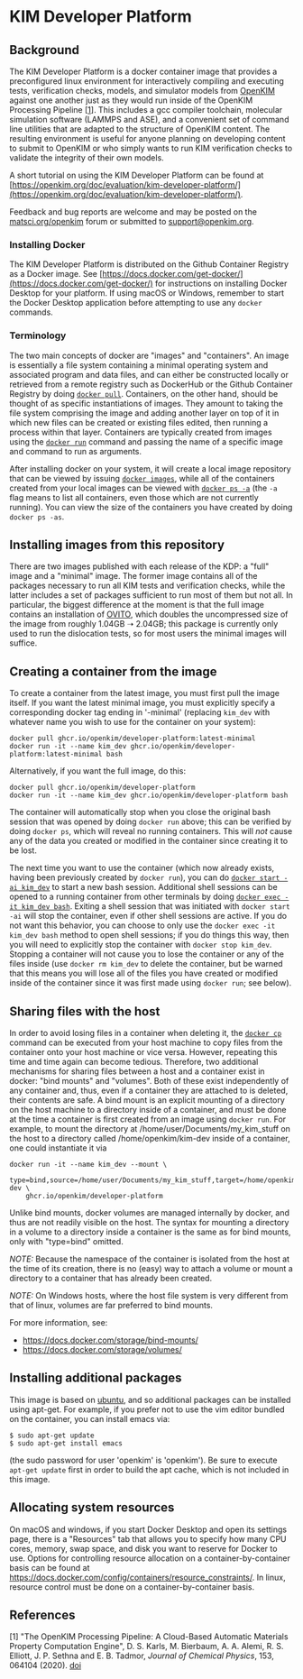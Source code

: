 # KIM Developer Platform

## Background
The KIM Developer Platform is a docker container image that provides a
preconfigured linux environment for interactively compiling and executing
tests, verification checks, models, and simulator models from
[OpenKIM](https://openkim.org) against one another just as they would run
inside of the OpenKIM Processing Pipeline [[1](#references)]. This includes a
gcc compiler toolchain, molecular simulation software (LAMMPS and ASE), and a
convenient set of command line utilities that are adapted to the structure of
OpenKIM content.  The resulting environment is useful for anyone planning on
developing content to submit to OpenKIM or who simply wants to run KIM
verification checks to validate the integrity of their own models.

A short tutorial on using the KIM Developer Platform can be found at
[https://openkim.org/doc/evaluation/kim-developer-platform/](https://openkim.org/doc/evaluation/kim-developer-platform/).

Feedback and bug reports are welcome and may be posted on the
[matsci.org/openkim](https://matsci.org/openkim/) forum or submitted to
[support@openkim.org](mailto:support@openkim.org).

### Installing Docker

The KIM Developer Platform is distributed on the Github Container Registry as
a Docker image.  See
[https://docs.docker.com/get-docker/](https://docs.docker.com/get-docker/) for
instructions on installing Docker Desktop for your platform.  If using macOS or
Windows, remember to start the Docker Desktop application before attempting to
use any `docker` commands.

### Terminology

The two main concepts of docker are "images" and "containers".  An image is
essentially a file system containing a minimal operating system and associated
program and data files, and can either be constructed locally or retrieved from
a remote registry such as DockerHub or the Github Container Registry by doing
[`docker pull`](https://docs.docker.com/engine/reference/commandline/pull/).
Containers, on the other hand, should be thought of as specific instantiations
of images.  They amount to taking the file system comprising the image and
adding another layer on top of it in which new files can be created or existing
files edited, then running a process within that layer.  Containers are
typically created from images using the [`docker run`](https://docs.docker.com/engine/reference/commandline/run/)
command and passing the name of a specific image and command to run as
arguments.

After installing docker on your system, it will create a local image repository
that can be viewed by issuing [`docker images`](https://docs.docker.com/engine/reference/commandline/images/),
while all of the containers created from your local images can be viewed with
[`docker ps -a`](https://docs.docker.com/engine/reference/commandline/ps/) (the
`-a` flag means to list all containers, even those which are not currently
running).  You can view the size of the containers you have created by doing
`docker ps -as`.

## Installing images from this repository

There are two images published with each release of the KDP: a "full" image and
a "minimal" image.  The former image contains all of the packages necessary to
run all KIM tests and verification checks, while the latter includes a set of
packages sufficient to run most of them but not all.  In particular, the
biggest difference at the moment is that the full image contains an
installation of [OVITO](ovito.org), which doubles the uncompressed size of the
image from roughly 1.04GB ➝ 2.04GB; this package is currently only used to run
the dislocation tests, so for most users the minimal images will suffice.

## Creating a container from the image

To create a container from the latest image, you must first pull the image
itself.   If you want the latest minimal image, you must explicitly specify a
corresponding docker tag ending in '-minimal' (replacing `kim_dev` with
whatever name you wish to use for the container on your system):
```
docker pull ghcr.io/openkim/developer-platform:latest-minimal
docker run -it --name kim_dev ghcr.io/openkim/developer-platform:latest-minimal bash
```
Alternatively, if you want the full image, do this:
```
docker pull ghcr.io/openkim/developer-platform
docker run -it --name kim_dev ghcr.io/openkim/developer-platform bash
```
The container will automatically stop when you close the original bash session
that was opened by doing `docker run` above; this can be verified by doing
`docker ps`, which will reveal no running containers.  This will *not* cause
any of the data you created or modified in the container since creating it to
be lost.

The next time you want to use the container (which now already exists, having
been previously created by `docker run`), you can do [`docker start -ai kim_dev`](https://docs.docker.com/engine/reference/commandline/start/)
to start a new bash session.  Additional shell sessions can be opened to a
running container from other terminals by doing [`docker exec -it kim_dev bash`](https://docs.docker.com/engine/reference/commandline/exec/).
Exiting a shell session that was initiated with `docker start -ai` will stop
the container, even if other shell sessions are active.  If you do not want
this behavior, you can choose to only use the `docker exec -it kim_dev bash`
method to open shell sessions; if you do things this way, then you will need to
explicitly stop the container with `docker stop kim_dev`.  Stopping a container
will not cause you to lose the container or any of the files inside (use
`docker rm kim_dev` to delete the container, but be warned that this means you
will lose all of the files you have created or modified inside of the container
since it was first made using `docker run`; see below).

## Sharing files with the host

In order to avoid losing files in a container when deleting it, the [`docker cp`](https://docs.docker.com/engine/reference/commandline/cp/)
command can be executed from your host machine to copy files from the container
onto your host machine or vice versa.  However, repeating this time and time
again can become tedious.  Therefore, two additional mechanisms for sharing
files between a host and a container exist in docker: "bind mounts" and
"volumes".  Both of these exist independently of any container and, thus, even
if a container they are attached to is deleted, their contents are safe.  A
bind mount is an explicit mounting of a directory on the host machine to a
directory inside of a container, and must be done at the time a container is
first created from an image using `docker run`.  For example, to mount the
directory at /home/user/Documents/my_kim_stuff on the host to a directory
called /home/openkim/kim-dev inside of a container, one could instantiate it
via
```
docker run -it --name kim_dev --mount \
    type=bind,source=/home/user/Documents/my_kim_stuff,target=/home/openkim/kim-dev \
    ghcr.io/openkim/developer-platform
```
Unlike bind mounts, docker volumes are managed internally by docker, and thus
are not readily visible on the host.  The syntax for mounting a directory in a
volume to a directory inside a container is the same as for bind mounts, only
with "type=bind" omitted.

*NOTE:* Because the namespace of the container is isolated from the host at the
time of its creation, there is no (easy) way to attach a volume or mount a
directory to a container that has already been created.

*NOTE:* On Windows hosts, where the host file system is very different from
that of linux, volumes are far preferred to bind mounts.

For more information, see:

- https://docs.docker.com/storage/bind-mounts/
- https://docs.docker.com/storage/volumes/

## Installing additional packages

This image is based on [ubuntu](https://hub.docker.com/_/ubuntu), and so
additional packages can be installed using apt-get.  For example, if you prefer
not to use the vim editor bundled on the container, you can install emacs
via:
```
$ sudo apt-get update
$ sudo apt-get install emacs
```
(the sudo password for user 'openkim' is 'openkim').  Be sure to execute
`apt-get update` first in order to build the apt cache, which is not included
in this image.

## Allocating system resources

On macOS and windows, if you start Docker Desktop and open its settings page,
there is a "Resources" tab that allows you to specify how many CPU cores, memory,
swap space, and disk you want to reserve for Docker to use.  Options for controlling
resource allocation on a container-by-container basis can be found at
https://docs.docker.com/config/containers/resource_constraints/.  In linux, resource
control must be done on a container-by-container basis.

## References

[1] "The OpenKIM Processing Pipeline: A Cloud-Based Automatic Materials
Property Computation Engine", D. S. Karls, M. Bierbaum, A. A. Alemi, R. S.
Elliott, J. P. Sethna and E. B. Tadmor, *Journal of Chemical Physics*, 153,
064104 (2020). [doi](http://dx.doi.org/10.1063/5.0014267)
